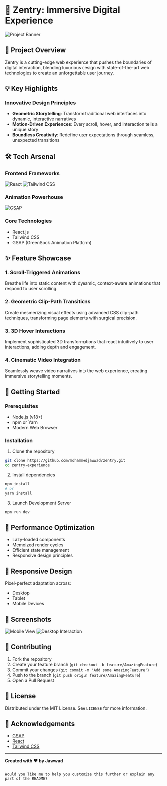 # 🌟 Zentry: Immersive Digital Experience

![Project Banner](./assets/banner.png)

## 🚀 Project Overview

Zentry is a cutting-edge web experience that pushes the boundaries of digital interaction, blending luxurious design with state-of-the-art web technologies to create an unforgettable user journey.

## 💡 Key Highlights

### Innovative Design Principles
- **Geometric Storytelling**: Transform traditional web interfaces into dynamic, interactive narratives
- **Motion-Driven Experiences**: Every scroll, hover, and interaction tells a unique story
- **Boundless Creativity**: Redefine user expectations through seamless, unexpected transitions

## 🛠 Tech Arsenal

### Frontend Frameworks
![React](https://img.shields.io/badge/React-61DAFB?style=for-the-badge&logo=react&logoColor=black)
![Tailwind CSS](https://img.shields.io/badge/Tailwind_CSS-38B2AC?style=for-the-badge&logo=tailwind-css&logoColor=white)

### Animation Powerhouse
![GSAP](https://img.shields.io/badge/GSAP-Animation-green?style=for-the-badge)

### Core Technologies
- React.js
- Tailwind CSS
- GSAP (GreenSock Animation Platform)

## ✨ Feature Showcase

### 1. Scroll-Triggered Animations 
Breathe life into static content with dynamic, context-aware animations that respond to user scrolling.

### 2. Geometric Clip-Path Transitions
Create mesmerizing visual effects using advanced CSS clip-path techniques, transforming page elements with surgical precision.

### 3. 3D Hover Interactions
Implement sophisticated 3D transformations that react intuitively to user interactions, adding depth and engagement.

### 4. Cinematic Video Integration
Seamlessly weave video narratives into the web experience, creating immersive storytelling moments.

## 🔧 Getting Started

### Prerequisites
- Node.js (v18+)
- npm or Yarn
- Modern Web Browser

### Installation

1. Clone the repository
```bash
git clone https://github.com/mohammedjawwad/zentry.git
cd zentry-experience
```

2. Install dependencies
```bash
npm install
# or
yarn install
```

3. Launch Development Server
```bash
npm run dev
```

## 🌈 Performance Optimization

- Lazy-loaded components
- Memoized render cycles
- Efficient state management
- Responsive design principles

## 📱 Responsive Design

Pixel-perfect adaptation across:
- Desktop
- Tablet
- Mobile Devices

## 📸 Screenshots

![Mobile View](./assets/mobile-view.png)
![Desktop Interaction](./assets/desktop-interaction.png)

## 🤝 Contributing

1. Fork the repository
2. Create your feature branch (`git checkout -b feature/AmazingFeature`)
3. Commit your changes (`git commit -m 'Add some AmazingFeature'`)
4. Push to the branch (`git push origin feature/AmazingFeature`)
5. Open a Pull Request

## 📄 License

Distributed under the MIT License. See `LICENSE` for more information.

## 🌟 Acknowledgements

- [GSAP](https://greensock.com/gsap/)
- [React](https://reactjs.org/)
- [Tailwind CSS](https://tailwindcss.com/)

---

**Created with ❤️ by Jawwad**
```

Would you like me to help you customize this further or explain any part of the README?
 
 
